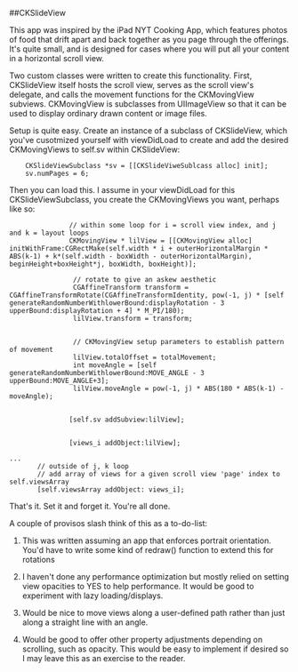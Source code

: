 ##CKSlideView

This app was inspired by the iPad NYT Cooking App, which features photos of food that drift apart and back together as you page through the offerings. It's quite small, and is designed for cases where you will put all your content in a horizontal scroll view. 

Two custom classes were written to create this functionality. First, CKSlideView itself hosts the scroll view, serves as the scroll view's delegate, and calls the movement functions for the CKMovingView subviews. CKMovingView is subclasses from UIImageView so that it can be used to display ordinary drawn content or image files. 

Setup is quite easy. Create an instance of a subclass of CKSlideView, which you've cusotmized yourself with viewDidLoad to create and add the desired CKMovingViews to self.sv within CKSlideView:

```
    CKSlideViewSubclass *sv = [[CKSlideViweSublcass alloc] init];
    sv.numPages = 6;
```

Then you can load this. I assume in your viewDidLoad for this CKSlideViewSubclass, you create the CKMovingViews you want, perhaps like so:

```
               // within some loop for i = scroll view index, and j and k = layout loops
               CKMovingView * lilView = [[CKMovingView alloc] initWithFrame:CGRectMake(self.width * i + outerHorizontalMargin * ABS(k-1) + k*(self.width - boxWidth - outerHorizontalMargin), beginHeight+boxHeight*j, boxWidth, boxHeight)];
                
                // rotate to give an askew aesthetic
                CGAffineTransform transform = CGAffineTransformRotate(CGAffineTransformIdentity, pow(-1, j) * [self generateRandomNumberWithlowerBound:displayRotation - 3 upperBound:displayRotation + 4] * M_PI/180);
                lilView.transform = transform;
                
                
                // CKMovingView setup parameters to establish pattern of movement
                lilView.totalOffset = totalMovement;
                int moveAngle = [self generateRandomNumberWithlowerBound:MOVE_ANGLE - 3 upperBound:MOVE_ANGLE+3];
                lilView.moveAngle = pow(-1, j) * ABS(180 * ABS(k-1) - moveAngle);
                
 
               [self.sv addSubview:lilView];
 
                 
               [views_i addObject:lilView];

...
       // outside of j, k loop
       // add array of views for a given scroll view 'page' index to self.viewsArray
       [self.viewsArray addObject: views_i];

```

That's it. Set it and forget it. You're all done. 


A couple of provisos slash think of this as a to-do-list:

1. This was written assuming an app that enforces portrait orientation. You'd have to write some kind of redraw() function to extend this for rotations

2. I haven't done any performance optimization but mostly relied on setting view opacities to YES to help performance. It would be good to experiment with lazy loading/displays.

3. Would be nice to move views along a user-defined path rather than just along a straight line with an angle.

4. Would be good to offer other property adjustments depending on scrolling, such as opacity. This would be easy to implement if desired so I may leave this as an exercise to the reader.


